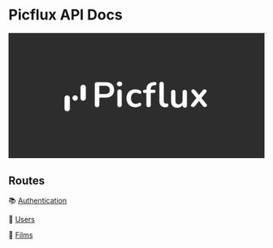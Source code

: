 # Picflux API Docs

![Background Image](/logo.jpg)

## Routes

📚 [Authentication](/docs/auth.md)

👥 [Users](/docs/users.md)

🎥 [Films](/docs/films.md)